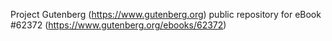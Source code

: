 Project Gutenberg (https://www.gutenberg.org) public repository for
eBook #62372 (https://www.gutenberg.org/ebooks/62372)
